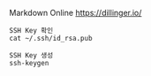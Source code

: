 Markdown Online
https://dillinger.io/

```text
SSH Key 확인
cat ~/.ssh/id_rsa.pub

SSH Key 생성
ssh-keygen
```
